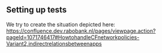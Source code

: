## Setting up tests

We try to create the situation depicted here: https://confluence.dev.rabobank.nl/pages/viewpage.action?pageId=1071746417#HowtohandleCFnetworkpolicies-Variant2,indirectrelationsbetweenapps
